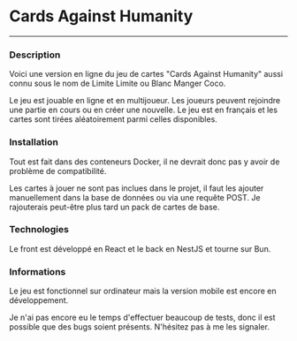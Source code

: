# Cards Against Humanity

---

### Description
Voici une version en ligne du jeu de cartes "Cards Against Humanity" aussi connu sous le nom de Limite Limite ou Blanc Manger Coco.

Le jeu est jouable en ligne et en multijoueur.
Les joueurs peuvent rejoindre une partie en cours ou en créer une nouvelle.
Le jeu est en français et les cartes sont tirées aléatoirement parmi celles disponibles.

### Installation
Tout est fait dans des conteneurs Docker, il ne devrait donc pas y avoir de problème de compatibilité.

Les cartes à jouer ne sont pas inclues dans le projet, il faut les ajouter manuellement dans la base de données ou via une requête POST. 
Je rajouterais peut-être plus tard un pack de cartes de base.


### Technologies
Le front est développé en React et le back en NestJS et tourne sur Bun.

### Informations
Le jeu est fonctionnel sur ordinateur mais la version mobile est encore en développement.

Je n'ai pas encore eu le temps d'effectuer beaucoup de tests, donc il est possible que des bugs soient présents.
N'hésitez pas à me les signaler.

